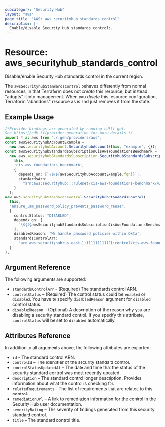 ```yaml
---
subcategory: "Security Hub"
layout: "aws"
page_title: "AWS: aws_securityhub_standards_control"
description: |-
  Enable/disable Security Hub standards controls.
---
```


# Resource: aws\_securityhub\_standards\_control

Disable/enable Security Hub standards control in the current region.

The `awsSecurityhubStandardsControl` behaves differently from normal resources, in that
Terraform does not *create* this resource, but instead "adopts" it
into management. When you *delete* this resource configuration, Terraform "abandons" resource as is and just removes it from the state.

## Example Usage

```typescript
/*Provider bindings are generated by running cdktf get.
See https://cdk.tf/provider-generation for more details.*/
import * as aws from "./.gen/providers/aws";
const awsSecurityhubAccountExample =
  new aws.securityhubAccount.SecurityhubAccount(this, "example", {});
const awsSecurityhubStandardsSubscriptionCisAwsFoundationsBenchmark =
  new aws.securityhubStandardsSubscription.SecurityhubStandardsSubscription(
    this,
    "cis_aws_foundations_benchmark",
    {
      depends_on: [`\${${awsSecurityhubAccountExample.fqn}}`],
      standardsArn:
        "arn:aws:securityhub:::ruleset/cis-aws-foundations-benchmark/v/1.2.0",
    }
  );
new aws.securityhubStandardsControl.SecurityhubStandardsControl(
  this,
  "ensure_iam_password_policy_prevents_password_reuse",
  {
    controlStatus: "DISABLED",
    depends_on: [
      `\${${awsSecurityhubStandardsSubscriptionCisAwsFoundationsBenchmark.fqn}}`,
    ],
    disabledReason: "We handle password policies within Okta",
    standardsControlArn:
      "arn:aws:securityhub:us-east-1:111111111111:control/cis-aws-foundations-benchmark/v/1.2.0/1.10",
  }
);

```

## Argument Reference

The following arguments are supported:

* `standardsControlArn` - (Required) The standards control ARN.
* `controlStatus` – (Required) The control status could be `enabled` or `disabled`. You have to specify `disabledReason` argument for `disabled` control status.
* `disabledReason` – (Optional) A description of the reason why you are disabling a security standard control. If you specify this attribute, `controlStatus` will be set to `disabled` automatically.

## Attributes Reference

In addition to all arguments above, the following attributes are exported:

* `id` - The standard control ARN.
* `controlId` – The identifier of the security standard control.
* `controlStatusUpdatedAt` – The date and time that the status of the security standard control was most recently updated.
* `description` – The standard control longer description. Provides information about what the control is checking for.
* `relatedRequirements` – The list of requirements that are related to this control.
* `remediationUrl` – A link to remediation information for the control in the Security Hub user documentation.
* `severityRating` – The severity of findings generated from this security standard control.
* `title` – The standard control title.
